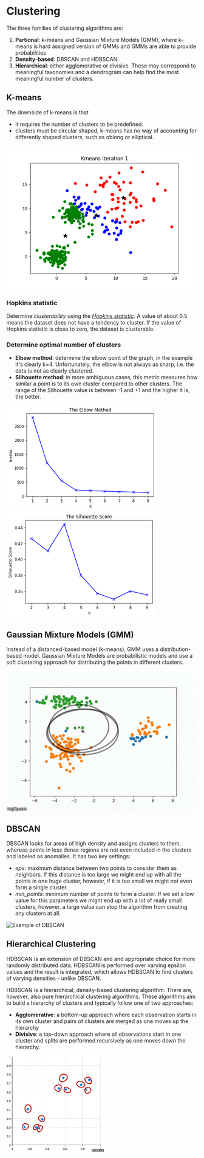 # Clustering

The three families of clustering algorithms are:

1. __Partional__: k-means and Gaussian Mixture Models (GMM), where k-means is hard assigned version of GMMs and GMMs are able to provide probabilities
2. __Density-based__: DBSCAN and HDBSCAN.
3. __Hierarchical__: either agglomerative or divisive. These may correspond to meaningful taxonomies and a dendrogram can help find the most meaningful number of clusters.

## K-means

The downside of k-means is that

- it requires the number of clusters to be predefined.
- clusters must be circular shaped, k-means has no way of accounting for differently shaped clusters, such as oblong or elliptical.

![Example of K-means](../_images/kmeans.gif)

### Hopkins statistic

Determine _clusterability_ using the [_Hopkins statistic_](https://en.wikipedia.org/wiki/Hopkins_statistic). A value of about 0.5 means the dataset does not have a tendency to cluster. If the value of Hopkins statistic is close to zero, the dataset is clusterable.  

### Determine optimal number of clusters

- __Elbow method__: determine the elbow point of the graph, in the example it's clearly k=4. Unfortunately, the elbow is not always as sharp, i.e. the data is not as clearly clustered.
- __Silhouette method__: in more ambiguous cases, this metric measures how similar a point is to its own cluster compared to other clusters. The range of the Silhouette value is between -1 and +1 and the higher it is, the better.

![Elbow method](../_images/elbow-method.png)
![Silhouette method](../_images/silhouette-method.png)

## Gaussian Mixture Models (GMM)

Instead of a distanced-based model (k-means), GMM uses a distribution-based model. Gaussian Mixture Models are probabilistic models and use a soft clustering approach for distributing the points in different clusters.

![Example of GMM](../_images/gmm.gif)

## DBSCAN

DBSCAN looks for areas of high density and assigns clusters to them, whereas points in less dense regions are not even included in the clusters and labeled as anomalies. It has two key settings:

- _eps_: maximum distance between two points to consider them as neighbors. If this distance is too large we might end up with all the points in one huge cluster, however, if it is too small we might not even form a single cluster.
- _min_points_: minimum number of points to form a cluster. If we set a low value for this parameters we might end up with a lot of really small clusters, however, a large value can stop the algorithm from creating any clusters at all.

![Example of DBSCAN](../_images/DBSCAN_search.gif)

## Hierarchical Clustering

HDBSCAN is an extension of DBSCAN and and appropriate choice for more randomly distributed data. HDBSCAN is performed over varying epsilon values and the result is integrated, which allows HDBSCAN to find clusters of varying densities - unlike DBSCAN.  

HDBSCAN is a hierarchical, density-based clustering algorithm. There are, however, also pure hierarchical clustering algorithms. These algorithms aim to build a hierarchy of clusters and typically follow one of two approaches:

- __Agglomerative__: a bottom-up approach where each observation starts in its own cluster and pairs of clusters are merged as one moves up the hierarchy
- __Divisive__: a top-down approach where all observations start in one cluster and splits are performed recursively as one moves down the hierarchy.

![Example of agglomerative hierarchical clustering](../_images/hierarchical.gif)
